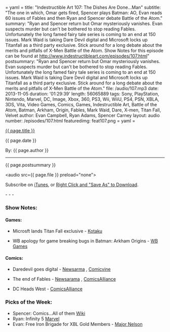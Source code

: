 = yaml =
title: "Indestructible Art 107: The Dishes Are Done...Man"
subtitle: "The one in which, Omar gets fired, Spencer plays Batman: AO, Evan reads 60 issues of Fables and then Ryan and Spencer debate Battle of the Atom."
summary: "Ryan and Spencer return but Omar mysteriously vanishes. Evan suspects murder but can't be bothered to stop reading Fables. Unfortunately the long famed fairy tale series is coming to an end at 150 issues. Mark Waid is taking Dare Devil digital and Microsoft locks up Titanfall as a third party exclusive. Stick around for a long debate about the merits and pitfalls of X-Men Battle of the Atom. Show Notes for this episode can be found at http://www.indestructibleart.com/episodes/107.html"
postsummary: "Ryan and Spencer return but Omar mysteriously vanishes. Evan suspects murder but can't be bothered to stop reading Fables. Unfortunately the long famed fairy tale series is coming to an end at 150 issues. Mark Waid is taking Dare Devil digital and Microsoft locks up Titanfall as a third party exclusive. Stick around for a long debate about the merits and pitfalls of X-Men Battle of the Atom."
file: /audio/107.mp3
date: 2013-11-05
duration: '01:29:39'
length: 56065889
tags: Sony, PlayStation, Nintendo, Marvel, DC, Image, Xbox, 360, PS3, Wii, WiiU, PS4, PSN, XBLA, 3DS, Vita, Video Games, Comics, Games, Indestructible Art, Battle of the Atom, Batman, Arkham, Origin, Fables, Mark Waid, Dare, X-men, Titan Fall, Velvet
author: Evan Campbell, Ryan Adams, Spencer Carney
layout: audio
number: /episodes/107.html
featuredimg: feat107.png
= yaml =

<a href="{{ page.url }}" class='postTitleLink'><p class='postTitle'>{{ page.title }}</p></a>
<p class='postPublished'>{{ page.date }}</p>
<p class='postAuthor'>By: {{ page.author }}</p>
<hr>

<p class='podcastSummary'>{{ page.postsummary }}</p>

<audio src={{ page.file }} preload="none"></audio>
<p class='subLinks'>Subscribe on <a href='http://bit.ly/iapodcast'>iTunes</a>, or <a href={{ page.file }}>Right Click and "Save As" to Download</a>.</p>
- - -

### Show Notes:  ###
#### Games: ####
* Microsft lands Titan Fall exclusive - [Kotaku](http://kotaku.com/forget-about-a-titanfall-port-for-playstation-in-a-con-1454335261)

* WB apology for game breaking bugs in Batman: Arkham Origins - [WB Games](http://community.wbgames.com/t5/Official-Announcements/Updates-on-Major-Fixes/m-p/25139#U25139)

#### Comics: ####
* Daredevil goes digital - [Newsarma](http://www.newsarama.com/19459-waid-daredevil-plot-farewell-road-trip-to-san-francisco.html)
, [Comicvine](http://www.comicvine.com/articles/mark-waid-takes-daredevil-from-print-to-infinite-c/1100-147512/)

* The end of Fables - [Newsarama](http://www.newsarama.com/19462-bill-willingham-explains-why-fables-is-ending-with-150.html)
, [ComicsAlliance](http://comicsalliance.com/bill-willingham-fables-ending-issue-150/)

* DC Heads West - [ComicsAlliance](http://comicsalliance.com/dc-comics-burbank-relocation-diane-nelson-new-yrok/)

### Picks of the Week: ###
* Spencer: Comics...All of them [Wiki](http://en.wikipedia.org/wiki/Comic_book)
* Ryan: Infinity 5 [Marvel](http://marvel.com/comics/issue/47126/infinity_2013_5)
* Evan: Free Iron Brigade for XBL Gold Members - [Major Nelson](http://majornelson.com/2013/10/31/games-with-gold-a-world-of-keflings-and-iron-brigade-free-in-november/)
